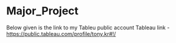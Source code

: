 # Major_Project
Below given is the link to my Tableu public account
Tableau link - https://public.tableau.com/profile/tony.kr#!/
